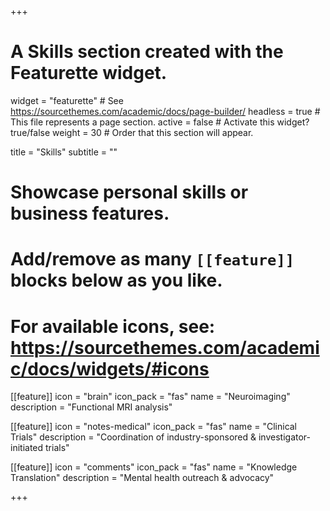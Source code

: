 +++
# A Skills section created with the Featurette widget.
widget = "featurette"  # See https://sourcethemes.com/academic/docs/page-builder/
headless = true  # This file represents a page section.
active = false  # Activate this widget? true/false
weight = 30  # Order that this section will appear.

title = "Skills"
subtitle = ""

# Showcase personal skills or business features.
# 
# Add/remove as many `[[feature]]` blocks below as you like.
# 
# For available icons, see: https://sourcethemes.com/academic/docs/widgets/#icons

[[feature]]
  icon = "brain"
  icon_pack = "fas"
  name = "Neuroimaging"
  description = "Functional MRI analysis"
  
[[feature]]
  icon = "notes-medical"
  icon_pack = "fas"
  name = "Clinical Trials"
  description = "Coordination of industry-sponsored & investigator-initiated trials"  
  
[[feature]]
  icon = "comments"
  icon_pack = "fas"
  name = "Knowledge Translation"
  description = "Mental health outreach & advocacy"

+++
